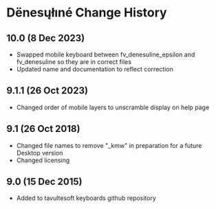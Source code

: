Dënesųłıné Change History
============================
10.0 (8 Dec 2023)
-----------------
* Swapped mobile keyboard between fv_denesuline_epsilon and fv_denesuline so they are in correct files
* Updated name and documentation to reflect correction

9.1.1 (26 Oct 2023)
-----------------
* Changed order of mobile layers to unscramble display on help page

9.1 (26 Oct 2018)
-----------------
* Changed file names to remove "_kmw" in preparation for a future Desktop version
* Changed licensing

9.0 (15 Dec 2015)
-----------------

* Added to tavultesoft keyboards github repository
